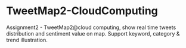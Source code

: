 # TweetMap2-CloudComputing
Assignment2 - TweetMap2@cloud computing, show real time tweets distribution and sentiment value on map. Support keyword, category &amp; trend illustration.
